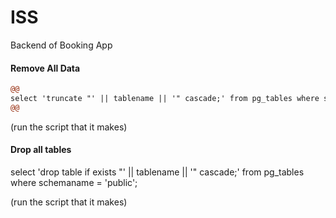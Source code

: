 # ISS
Backend of Booking App


#### Remove All Data

```diff
@@
select 'truncate "' || tablename || '" cascade;' from pg_tables where schemaname = 'public';
@@
```


(run the script that it makes)


#### Drop all tables

select 'drop table if exists "' || tablename || '" cascade;' 
  from pg_tables
 where schemaname = 'public';

(run the script that it makes)
